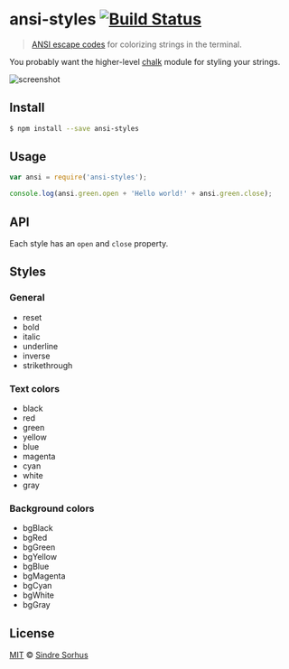 # ansi-styles [![Build Status](https://travis-ci.org/sindresorhus/ansi-styles.svg?branch=master)](https://travis-ci.org/sindresorhus/ansi-styles)

> [ANSI escape codes](http://en.wikipedia.org/wiki/ANSI_escape_code#Colors_and_Styles) for colorizing strings in the terminal.

You probably want the higher-level [chalk](https://github.com/sindresorhus/chalk) module for styling your strings.

![screenshot](screenshot.png)


## Install

```bash
$ npm install --save ansi-styles
```


## Usage

```js
var ansi = require('ansi-styles');

console.log(ansi.green.open + 'Hello world!' + ansi.green.close);
```


## API

Each style has an `open` and `close` property.


## Styles

### General

- reset
- bold
- italic
- underline
- inverse
- strikethrough

### Text colors

- black
- red
- green
- yellow
- blue
- magenta
- cyan
- white
- gray

### Background colors

- bgBlack
- bgRed
- bgGreen
- bgYellow
- bgBlue
- bgMagenta
- bgCyan
- bgWhite
- bgGray


## License

[MIT](http://opensource.org/licenses/MIT) © [Sindre Sorhus](http://sindresorhus.com)
